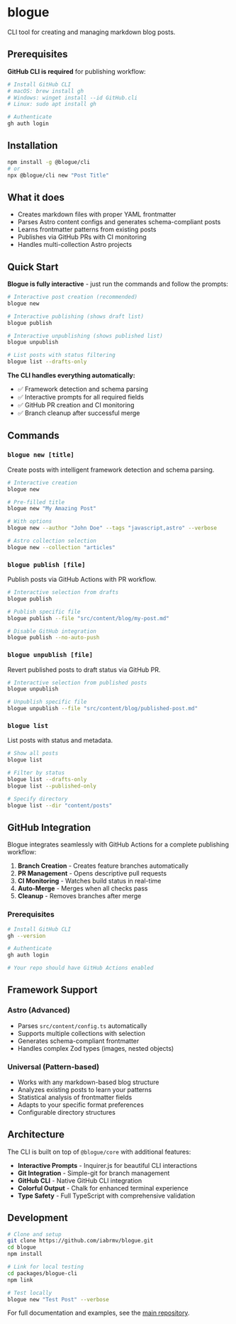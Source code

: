 # blogue

CLI tool for creating and managing markdown blog posts.

## Prerequisites

**GitHub CLI is required** for publishing workflow:

```bash
# Install GitHub CLI
# macOS: brew install gh
# Windows: winget install --id GitHub.cli  
# Linux: sudo apt install gh

# Authenticate
gh auth login
```

## Installation

```bash
npm install -g @blogue/cli
# or
npx @blogue/cli new "Post Title"
```

## What it does

- Creates markdown files with proper YAML frontmatter
- Parses Astro content configs and generates schema-compliant posts
- Learns frontmatter patterns from existing posts  
- Publishes via GitHub PRs with CI monitoring
- Handles multi-collection Astro projects

## Quick Start

**Blogue is fully interactive** - just run the commands and follow the prompts:

```bash
# Interactive post creation (recommended)
blogue new

# Interactive publishing (shows draft list) 
blogue publish

# Interactive unpublishing (shows published list)
blogue unpublish

# List posts with status filtering
blogue list --drafts-only
```

**The CLI handles everything automatically:**
- ✅ Framework detection and schema parsing
- ✅ Interactive prompts for all required fields
- ✅ GitHub PR creation and CI monitoring  
- ✅ Branch cleanup after successful merge

## Commands

### `blogue new [title]`
Create posts with intelligent framework detection and schema parsing.

```bash
# Interactive creation
blogue new

# Pre-filled title
blogue new "My Amazing Post"

# With options
blogue new --author "John Doe" --tags "javascript,astro" --verbose

# Astro collection selection
blogue new --collection "articles"
```

### `blogue publish [file]`
Publish posts via GitHub Actions with PR workflow.

```bash
# Interactive selection from drafts
blogue publish

# Publish specific file
blogue publish --file "src/content/blog/my-post.md"

# Disable GitHub integration
blogue publish --no-auto-push
```

### `blogue unpublish [file]`
Revert published posts to draft status via GitHub PR.

```bash
# Interactive selection from published posts
blogue unpublish

# Unpublish specific file
blogue unpublish --file "src/content/blog/published-post.md"
```

### `blogue list`
List posts with status and metadata.

```bash
# Show all posts
blogue list

# Filter by status
blogue list --drafts-only
blogue list --published-only

# Specify directory
blogue list --dir "content/posts"
```

## GitHub Integration

Blogue integrates seamlessly with GitHub Actions for a complete publishing workflow:

1. **Branch Creation** - Creates feature branches automatically
2. **PR Management** - Opens descriptive pull requests
3. **CI Monitoring** - Watches build status in real-time
4. **Auto-Merge** - Merges when all checks pass
5. **Cleanup** - Removes branches after merge

### Prerequisites

```bash
# Install GitHub CLI
gh --version

# Authenticate
gh auth login

# Your repo should have GitHub Actions enabled
```

## Framework Support

### Astro (Advanced)
- Parses `src/content/config.ts` automatically
- Supports multiple collections with selection
- Generates schema-compliant frontmatter
- Handles complex Zod types (images, nested objects)

### Universal (Pattern-based)
- Works with any markdown-based blog structure
- Analyzes existing posts to learn your patterns
- Statistical analysis of frontmatter fields
- Adapts to your specific format preferences
- Configurable directory structures

## Architecture

The CLI is built on top of `@blogue/core` with additional features:

- **Interactive Prompts** - Inquirer.js for beautiful CLI interactions  
- **Git Integration** - Simple-git for branch management
- **GitHub CLI** - Native GitHub CLI integration
- **Colorful Output** - Chalk for enhanced terminal experience
- **Type Safety** - Full TypeScript with comprehensive validation

## Development

```bash
# Clone and setup
git clone https://github.com/iabrmv/blogue.git
cd blogue
npm install

# Link for local testing
cd packages/blogue-cli
npm link

# Test locally
blogue new "Test Post" --verbose
```

For full documentation and examples, see the [main repository](https://github.com/iabrmv/blogue).